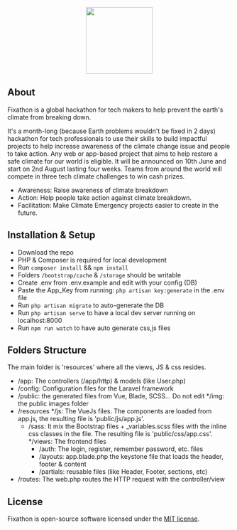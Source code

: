 <p align="center">
	<img src="https://fixathon.io/assets/images/image01.png?v21097705510651" width='150'>
</p>

## About 

Fixathon is a global hackathon for tech makers to help prevent the earth's climate from breaking down. 

It's a month-long (because Earth problems wouldn't be fixed in 2 days)  hackathon for tech professionals to use their skills to build impactful projects to help increase awareness of the climate change issue and people to take action. Any web or app-based project that aims to help restore a safe climate for our world is eligible.
It will be announced on 10th June and start on 2nd August lasting four weeks. Teams from around the world will compete in three tech climate challenges to win cash prizes.

- Awareness: Raise awareness of climate breakdown
- Action: Help people take action against climate breakdown.
- Facilitation: Make Climate Emergency projects easier to create in the future. 

## Installation & Setup

- Download the repo
- PHP & Composer is required for local development
- Run `composer install` && `npm install`
- Folders `/bootstrap/cache` & `/storage` should be writable 
- Create .env from .env.example and edit with your config (DB)
- Paste the App_Key from running: `php artisan key:generate` in the .env file
- Run `php artisan migrate` to auto-generate the DB
- Run `php artisan serve` to have a local dev server running on localhost:8000
- Run `npm run watch` to have auto generate css,js files

## Folders Structure

The main folder is 'resources' where all the views, JS & css resides.

* /app: The controllers (/app/http) & models (like User.php)
* /config: Configuration files for the Laravel framework
* /public: the generated files from Vue, Blade, SCSS... Do not edit
	*/img: the public images folder
* /resources
	*/js: The VueJs files. The components are loaded from app.js, the resulting file is 'public/js/app.js'.
	* /sass: It mix the Bootstrap files + _variables.scss files with the inline css classes in the file. The resulting file is 'public/css/app.css'.
	*/views: The frontend files
		* /auth: The login, register, remember password, etc. files
		* /layouts: app.blade.php the keystone file that loads the header, footer & content
		* /partials: reusable files (like Header, Footer, sections, etc)
* /routes: The web.php routes the HTTP request with the controller/view


## License
Fixathon is open-source software licensed under the [MIT license](https://opensource.org/licenses/MIT).
